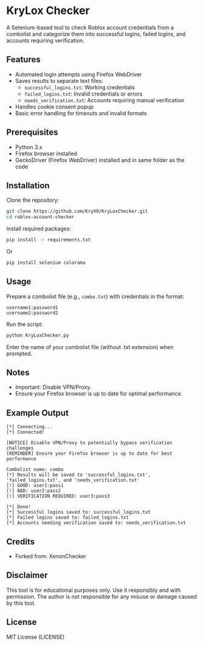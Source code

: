 # KryLox Checker

A Selenium-based tool to check Roblox account credentials from a combolist and categorize them into successful logins, failed logins, and accounts requiring verification.

## Features

- Automated login attempts using Firefox WebDriver
- Saves results to separate text files:
  - `successful_logins.txt`: Working credentials
  - `failed_logins.txt`: Invalid credentials or errors
  - `needs_verification.txt`: Accounts requiring manual verification
- Handles cookie consent popup
- Basic error handling for timeouts and invalid formats

## Prerequisites

- Python 3.x
- Firefox browser installed
- GeckoDriver (Firefox WebDriver) installed and in same folder as the code 

## Installation

Clone the repository:
```bash
git clone https://github.com/KryX0/KryLoxChecker.git
cd roblox-account-checker
```

Install required packages:
```bash
pip install -r requirements.txt
```
Or
```bash
pip install selenium colorama
```


## Usage

Prepare a combolist file (e.g., `combo.txt`) with credentials in the format:
```
username1:password1
username2:password2
```

Run the script:
```bash
python KryLoxChecker.py
```

Enter the name of your combolist file (without .txt extension) when prompted.


## Notes

- Important: Disable VPN/Proxy. 
- Ensure your Firefox browser is up to date for optimal performance.
 
## Example Output

```
[*] Connecting...
[*] Connected!

[NOTICE] Disable VPN/Proxy to potentially bypass verification challenges
[REMINDER] Ensure your Firefox browser is up to date for best performance

Combolist name: combo
[*] Results will be saved to 'successful_logins.txt', 'failed_logins.txt', and 'needs_verification.txt'
[!] GOOD: user1:pass1
[!] BAD: user2:pass2
[!] VERIFICATION REQUIRED: user3:pass3

[*] Done!
[*] Successful logins saved to: successful_logins.txt
[*] Failed logins saved to: failed_logins.txt
[*] Accounts needing verification saved to: needs_verification.txt
```

## Credits

- Forked from: XenonChecker

## Disclaimer

This tool is for educational purposes only. Use it responsibly and with permission. The author is not responsible for any misuse or damage caused by this tool.

## License

MIT License (LICENSE)
